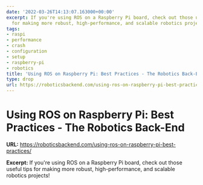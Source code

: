 ```yaml
---
date: '2022-03-26T14:13:07.163000+00:00'
excerpt: If you're using ROS on a Raspberry Pi board, check out those useful tips
  for making more robust, high-performance, and scalable robotics projects!
tags:
- raspi
- performance
- crash
- configuration
- setup
- raspberry-pi
- robotics
title: 'Using ROS on Raspberry Pi: Best Practices - The Robotics Back-End'
type: drop
url: https://roboticsbackend.com/using-ros-on-raspberry-pi-best-practices/
---
```


# Using ROS on Raspberry Pi: Best Practices - The Robotics Back-End

**URL:** https://roboticsbackend.com/using-ros-on-raspberry-pi-best-practices/

**Excerpt:** If you're using ROS on a Raspberry Pi board, check out those useful tips for making more robust, high-performance, and scalable robotics projects!
